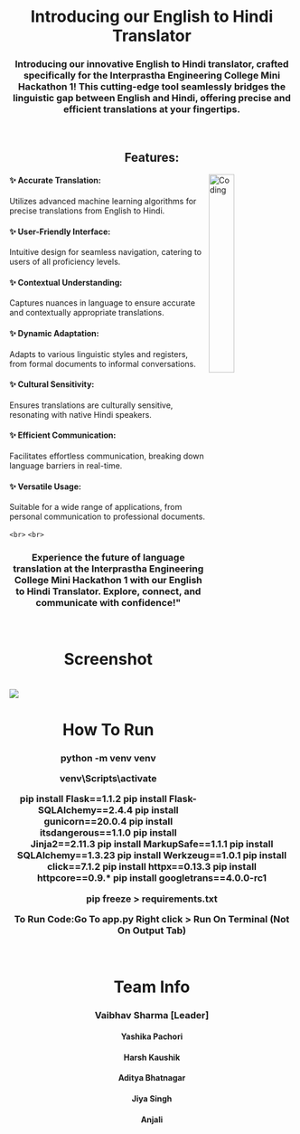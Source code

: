 <h1 align="center">Introducing our English to Hindi Translator</h1>
<h3 align="center">Introducing our innovative English to Hindi translator, crafted specifically for the Interprastha Engineering College Mini Hackathon 1! This cutting-edge tool seamlessly bridges the linguistic gap between English and Hindi, offering precise and efficient translations at your fingertips.</h3>

<br>

<h2 align="center">
Features:
</h2>

<img align="right" alt="Coding" width="30%" src="https://cdn.dribbble.com/users/361933/screenshots/1945595/media/cab8adf9008a598f724eb798b0d9ca40.gif">

<h4 align="left">✨ Accurate Translation: </h4>
<p align="left">Utilizes advanced machine learning algorithms for precise translations from English to Hindi.</p>

<h4 align="left">✨ User-Friendly Interface:</h4> 
<p align="left">Intuitive design for seamless navigation, catering to users of all proficiency levels.</p>

<h4 align="left">✨ Contextual Understanding: </h4>
<p align="left">Captures nuances in language to ensure accurate and contextually appropriate translations.</p>

<h4 align="left">✨ Dynamic Adaptation: </h4>
<p align="left">Adapts to various linguistic styles and registers, from formal documents to informal conversations.</p>

<h4 align="left">✨ Cultural Sensitivity: </h4>
<p align="left">Ensures translations are culturally sensitive, resonating with native Hindi speakers.</p>

<h4 align="left">✨ Efficient Communication: </h4>
<p align="left">Facilitates effortless communication, breaking down language barriers in real-time.</p>

<h4 align="left">✨ Versatile Usage: </h4>
<p align="left">Suitable for a wide range of applications, from personal communication to professional documents.</p>

 `<br>` `<br>`

<h3 align="center">
Experience the future of language translation at the Interprastha Engineering College Mini Hackathon 1 with our English to Hindi Translator. Explore, connect, and communicate with confidence!"
</h3>

<br>

<h1 align="center" >Screenshot</h1>

<br>

<img src="https://github.com/Vaibhav0120/IMHP-1/assets/150184948/e5406361-cfae-48ad-bf01-0d10fe114b80">

<br>

<h1 align="center" >How To Run</h1>

<h3 align="center">

python -m venv venv

venv\Scripts\activate

pip install Flask==1.1.2
pip install Flask-SQLAlchemy==2.4.4
pip install gunicorn==20.0.4
pip install itsdangerous==1.1.0
pip install Jinja2==2.11.3
pip install MarkupSafe==1.1.1
pip install SQLAlchemy==1.3.23
pip install Werkzeug==1.0.1
pip install click==7.1.2
pip install httpx==0.13.3
pip install httpcore==0.9.*
pip install googletrans==4.0.0-rc1

pip freeze > requirements.txt

  To Run Code:Go To app.py
  Right click > Run On Terminal (Not On Output Tab)

</h3>

<br>

<h1 align="center" >Team Info</h1>
<h3 align="center">Vaibhav Sharma [Leader]</h3>
<h4 align="center">Yashika Pachori</h4>
<h4 align="center">Harsh Kaushik</h4>
<h4 align="center">Aditya Bhatnagar</h4>
<h4 align="center">Jiya Singh</h4>
<h4 align="center">Anjali</h4>
